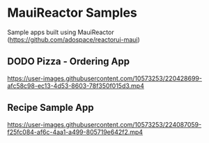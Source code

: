 # MauiReactor Samples
Sample apps built using MauiReactor (https://github.com/adospace/reactorui-maui)

## DODO Pizza - Ordering App


https://user-images.githubusercontent.com/10573253/220428699-afc58c98-ec13-4d53-8603-78f350f015d3.mp4

## Recipe Sample App



https://user-images.githubusercontent.com/10573253/224087059-f25fc084-af6c-4aa1-a499-805719e642f2.mp4

